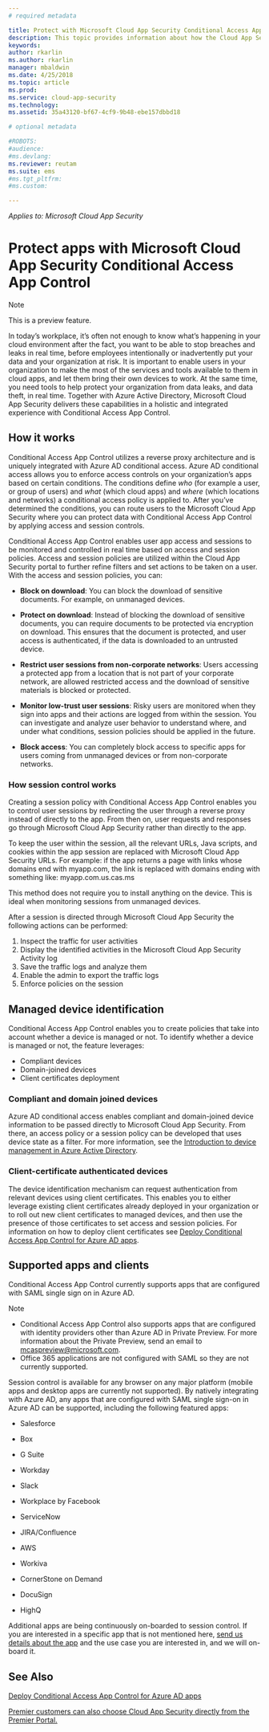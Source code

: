```yaml
---
# required metadata

title: Protect with Microsoft Cloud App Security Conditional Access App Control| Microsoft Docs
description: This topic provides information about how the Cloud App Security Conditional Access App Control reverse proxy works.
keywords:
author: rkarlin
ms.author: rkarlin
manager: mbaldwin
ms.date: 4/25/2018
ms.topic: article
ms.prod:
ms.service: cloud-app-security
ms.technology:
ms.assetid: 35a43120-bf67-4cf9-9b48-ebe157dbbd18

# optional metadata

#ROBOTS:
#audience:
#ms.devlang:
ms.reviewer: reutam
ms.suite: ems
#ms.tgt_pltfrm:
#ms.custom:

---
```

*Applies to: Microsoft Cloud App Security*


# Protect apps with Microsoft Cloud App Security Conditional Access App Control

> [!NOTE]
> This is a preview feature.


In today’s workplace, it’s often not enough to know what’s happening in your cloud environment after the fact, you want to be able to stop breaches and leaks in real time, before employees intentionally or inadvertently put your data and your organization at risk. It is important to enable users in your organization to make the most of the services and tools available to them in cloud apps, and let them bring their own devices to work. At the same time, you need tools to help protect your organization from data leaks, and data theft, in real time. Together with Azure Active Directory, Microsoft Cloud App Security delivers these capabilities in a holistic and integrated experience with Conditional Access App Control.

## How it works

Conditional Access App Control utilizes a reverse proxy architecture and is uniquely integrated with Azure AD conditional access. Azure AD conditional access allows you to enforce access controls on your organization’s apps based on certain conditions. The conditions define *who* (for example a user, or group of users) and *what* (which cloud apps) and *where* (which locations and networks) a conditional access policy is applied to. After you’ve determined the conditions, you can route users to the Microsoft Cloud App Security where you can protect data with Conditional Access App Control by applying access and session controls.

Conditional Access App Control enables user app access and sessions to be monitored and controlled in real time based on access and session policies. Access and session policies are utilized within the Cloud App Security portal to further refine filters and set actions to be taken on a user. With the access and session policies, you can:

-	**Block on download**: You can block the download of sensitive documents. For example, on unmanaged devices.

-	**Protect on download**: Instead of blocking the download of sensitive documents, you can require documents to be protected via encryption on download. This ensures that the document is protected, and user access is authenticated, if the data is downloaded to an untrusted device. 

-	**Restrict user sessions from non-corporate networks**: Users accessing a protected app from a location that is not part of your corporate network, are allowed restricted access and the download of sensitive materials is blocked or protected.

-	**Monitor low-trust user sessions**: Risky users are monitored when they sign into apps and their actions are logged from within the session. You can investigate and analyze user behavior to understand where, and under what conditions, session policies should be applied in the future. 

- **Block access**: You can completely block access to specific apps for users coming from unmanaged devices or from non-corporate networks.


### How session control works

Creating a session policy with Conditional Access App Control enables you to control user sessions by redirecting the user through a reverse proxy instead of directly to the app. From then on, user requests and responses go through Microsoft Cloud App Security rather than directly to the app.

To keep the user within the session, all the relevant URLs, Java scripts, and cookies within the app session are replaced with Microsoft Cloud App Security URLs. For example: if the app returns a page with links whose domains end with myapp.com, the link is replaced with domains ending with something like: myapp.com.us.cas.ms 

This method does not require you to install anything on the device. This is ideal when monitoring sessions from unmanaged devices. 

After a session is directed through Microsoft Cloud App Security the following actions can be performed:
1. Inspect the traffic for user activities
2. Display the identified activities in the Microsoft Cloud App Security Activity log
3. Save the traffic logs and analyze them
4. Enable the admin to export the traffic logs
5. Enforce policies on the session

## Managed device identification

Conditional Access App Control enables you to create policies that take into account whether a device is managed or not. To identify whether a device is managed or not, the feature leverages:

-	Compliant devices 
-	Domain-joined devices 
-	Client certificates deployment
 
 
### Compliant and domain joined devices
Azure AD conditional access enables compliant and domain-joined device information to be passed directly to Microsoft Cloud App Security. From there, an access policy or a session policy can be developed that uses device state as a filter.
For more information, see the [Introduction to device management in Azure Active Directory](https://docs.microsoft.com/azure/active-directory/device-management-introduction). 

### Client-certificate authenticated devices

The device identification mechanism can request authentication from relevant devices using client certificates. This enables you to either leverage existing client certificates already deployed in your organization or to roll out new client certificates to managed devices, and then use the presence of those certificates to set access and session policies. For information on how to deploy client certificates see [Deploy Conditional Access App Control for Azure AD apps](proxy-deployment-aad.md).
 
## Supported apps and clients

Conditional Access App Control currently supports apps that are configured with SAML single sign on in Azure AD. 

> [!NOTE]
> - Conditional Access App Control also supports apps that are configured with identity providers other than Azure AD in Private Preview. For more information about the Private Preview, send an email to mcaspreview@microsoft.com.
> - Office 365 applications are not configured with SAML so they are not currently supported.

Session control is available for any browser on any major platform (mobile apps and desktop apps are currently not supported). By natively integrating with Azure AD, any apps that are configured with SAML single sign-on in Azure AD can be supported, including the following featured apps:

-	Salesforce

-	Box

-	G Suite

-	Workday

-	Slack

-	Workplace by Facebook

-	ServiceNow

-	JIRA/Confluence

-	AWS

-	Workiva

-	CornerStone on Demand

-	DocuSign

-	HighQ 

Additional apps are being continuously on-boarded to session control. If you are interested in a specific app that is not mentioned here, [send us details about the app](mailto:casfeedback@microsoft.com) and the use case you are interested in, and we will on-board it.




## See Also  
[Deploy Conditional Access App Control for Azure AD apps](proxy-deployment-aad.md)   

[Premier customers can also choose Cloud App Security directly from the Premier Portal.](https://premier.microsoft.com/)  
  


